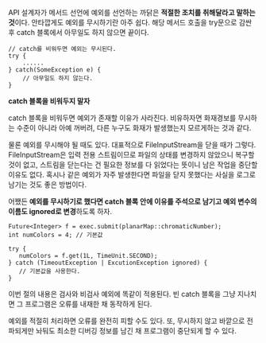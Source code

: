 API 설계자가 메서드 선언에 예외를 선언하는 까닭은 **적절한 조치를 취해달라고 말하는 것**이다. 안타깝게도 예외를 무시하기란 아주 쉽다. 해당 메서드 호출을 try문으로 감싼 후 catch 블록에서 아무일도 하지 않으면 끝이다. 

```
// catch를 비워두면 예외는 무시된다.
try {
    ......
} catch(SomeException e) {
    // 아무일도 하지 않는다.
}
```

**catch 블록을 비워두지 말자**

catch 블록을 비워두면 예외가 존재할 이유가 사라진다. 비유하자면 화재경보를 무시하는 수준이 아니라 아예 꺼버려, 다른 누구도 화재가 발생했는지 모르게하는 것과 같다.

물론 예외를 무시해야 될 때도 있다. 대표적으로 FileInputStream을 닫을 때가 그렇다. 
FileInputStream은 입력 전용 스트림이므로 파일의 상태를 변경하지 않았으니 복구할 것이 없고, 스트림을 닫는다는 건 필요한 정보를 다 읽었다는 뜻이니 남은 작업을 중단할 이유도 없다.
혹시나 같은 예외가 자주 발생한다면 파일을 닫지 못했다는 사실을 로그로 남기는 것도 좋은 방법이다.

어쨌든 **예외를 무시하기로 했다면 catch 블록 안에 이유를 주석으로 남기고 예외 변수의 이름도 ignored로 변경**하도록 하자.

```
Future<Integer> f = exec.submit(planarMap::chromaticNumber);
int numColors = 4; // 기본값

try {
   numColors = f.get(1L, TimeUnit.SECOND);
} catch (TimeoutException | ExcutionException ignored) {
   // 기본값을 사용한다.
}
```

이번 절의 내용은 검사와 비검사 예외에 똑같이 적용된다.
빈 catch 블록을 그냥 지나치면 그 프로그램은 오류를 내재한 채 동작하게 된다.

예외를 적절히 처리하면 오류를 완전히 피할 수도 있다. 또, 무시하지 않고 바깥으로 전파되게만 놔둬도 최소한 디버깅 정보를 남긴 채 프로그램이 중단되게 할 수 있다.
